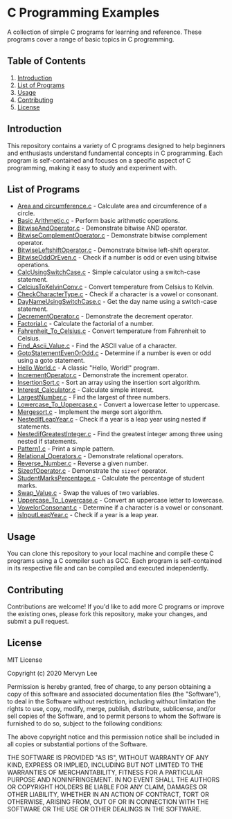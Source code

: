 # C Programming Examples

A collection of simple C programs for learning and reference. These programs cover a range of basic topics in C programming.

## Table of Contents

1. [Introduction](#introduction)
2. [List of Programs](#list-of-programs)
3. [Usage](#usage)
4. [Contributing](#contributing)
5. [License](#license)

## Introduction

This repository contains a variety of C programs designed to help beginners and enthusiasts understand fundamental concepts in C programming. Each program is self-contained and focuses on a specific aspect of C programming, making it easy to study and experiment with.

## List of Programs

- [Area and circumference.c](Area%20and%20circumference.c) - Calculate area and circumference of a circle.
- [Basic Arithmetic.c](Basic%20Arithmetic.c) - Perform basic arithmetic operations.
- [BitwiseAndOperator.c](BitwiseAndOperator.c) - Demonstrate bitwise AND operator.
- [BitwiseComplementOperator.c](BitwiseComplementOperator.c) - Demonstrate bitwise complement operator.
- [BitwiseLeftshiftOperator.c](BitwiseLeftshiftOperator.c) - Demonstrate bitwise left-shift operator.
- [BitwiseOddOrEven.c](BitwiseOddOrEven.c) - Check if a number is odd or even using bitwise operations.
- [CalcUsingSwitchCase.c](CalcUsingSwitchCase.c) - Simple calculator using a switch-case statement.
- [CelciusToKelvinConv.c](CelciusToKelvinConv.c) - Convert temperature from Celsius to Kelvin.
- [CheckCharacterType.c](CheckCharacterType.c) - Check if a character is a vowel or consonant.
- [DayNameUsingSwitchCase.c](DayNameUsingSwitchCase.c) - Get the day name using a switch-case statement.
- [DecrementOperator.c](DecrementOperator.c) - Demonstrate the decrement operator.
- [Factorial.c](Factorial.c) - Calculate the factorial of a number.
- [Fahrenheit_To_Celsius.c](Fahrenheit_To_Celsius.c) - Convert temperature from Fahrenheit to Celsius.
- [Find_Ascii_Value.c](Find_Ascii_Value.c) - Find the ASCII value of a character.
- [GotoStatementEvenOrOdd.c](GotoStatementEvenOrOdd.c) - Determine if a number is even or odd using a goto statement.
- [Hello World.c](Hello%20World.c) - A classic "Hello, World!" program.
- [IncrementOperator.c](IncrementOperator.c) - Demonstrate the increment operator.
- [InsertionSort.c](InsertionSort.c) - Sort an array using the insertion sort algorithm.
- [Interest_Calculator.c](Interest_Calculator.c) - Calculate simple interest.
- [LargestNumber.c](LargestNumber.c) - Find the largest of three numbers.
- [Lowercase_To_Uppercase.c](Lowercase_To_Uppercase.c) - Convert a lowercase letter to uppercase.
- [Mergesort.c](Mergesort.c) - Implement the merge sort algorithm.
- [NestedIfLeapYear.c](NestedIfLeapYear.c) - Check if a year is a leap year using nested if statements.
- [NestedifGreatestInteger.c](NestedifGreatestInteger.c) - Find the greatest integer among three using nested if statements.
- [Pattern1.c](Pattern1.c) - Print a simple pattern.
- [Relational_Operators.c](Relational_Operators.c) - Demonstrate relational operators.
- [Reverse_Number.c](Reverse_Number.c) - Reverse a given number.
- [SizeofOperator.c](SizeofOperator.c) - Demonstrate the `sizeof` operator.
- [StudentMarksPercentage.c](StudentMarksPercentage.c) - Calculate the percentage of student marks.
- [Swap_Value.c](Swap_Value.c) - Swap the values of two variables.
- [Uppercase_To_Lowercase.c](Uppercase_To_Lowercase.c) - Convert an uppercase letter to lowercase.
- [VowelorConsonant.c](VowelorConsonant.c) - Determine if a character is a vowel or consonant.
- [isInputLeapYear.c](isInputLeapYear.c) - Check if a year is a leap year.

## Usage

You can clone this repository to your local machine and compile these C programs using a C compiler such as GCC. Each program is self-contained in its respective file and can be compiled and executed independently.

## Contributing

Contributions are welcome! If you'd like to add more C programs or improve the existing ones, please fork this repository, make your changes, and submit a pull request.

## License

MIT License

Copyright (c) 2020 Mervyn Lee

Permission is hereby granted, free of charge, to any person obtaining a copy
of this software and associated documentation files (the "Software"), to deal
in the Software without restriction, including without limitation the rights
to use, copy, modify, merge, publish, distribute, sublicense, and/or sell
copies of the Software, and to permit persons to whom the Software is
furnished to do so, subject to the following conditions:

The above copyright notice and this permission notice shall be included in all
copies or substantial portions of the Software.

THE SOFTWARE IS PROVIDED "AS IS", WITHOUT WARRANTY OF ANY KIND, EXPRESS OR
IMPLIED, INCLUDING BUT NOT LIMITED TO THE WARRANTIES OF MERCHANTABILITY,
FITNESS FOR A PARTICULAR PURPOSE AND NONINFRINGEMENT. IN NO EVENT SHALL THE
AUTHORS OR COPYRIGHT HOLDERS BE LIABLE FOR ANY CLAIM, DAMAGES OR OTHER
LIABILITY, WHETHER IN AN ACTION OF CONTRACT, TORT OR OTHERWISE, ARISING FROM,
OUT OF OR IN CONNECTION WITH THE SOFTWARE OR THE USE OR OTHER DEALINGS IN THE
SOFTWARE.

